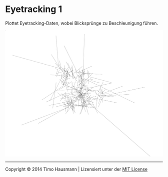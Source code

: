 # Eyetracking 1
Plottet Eyetracking-Daten, wobei Blicksprünge zu Beschleunigung führen.

![image](screenshot.png)

---

Copyright © 2014 Timo Hausmann | Lizensiert unter der [MIT License](http://opensource.org/licenses/mit-license.php)
